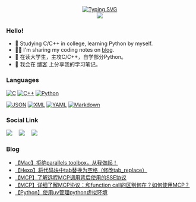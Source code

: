 <div align="center">
  <!-- 动态打字效果 -->
  <a href="https://blog.musnow.top/">
      <a href="https://git.io/typing-svg"><img src="https://readme-typing-svg.demolab.com?font=Fira+Code&pause=1000&center=true&vCenter=true&width=435&lines=%E6%85%95%E9%9B%AA%E7%A5%9D%E6%82%A8%E7%94%9F%E6%B4%BB%E6%84%89%E5%BF%AB;Hello+world!" alt="Typing SVG" /></a>
  </a></br>
  <img src="https://github-readme-streak-stats.herokuapp.com/?user=musnows">
</div>
<!--
<div align="right">
  <img src="https://github-readme-streak-stats.herokuapp.com/?user=musnows"></br>
  <img src="https://stats.justsong.cn/api/csdn?id=muxuen&theme=gruvbox_light"></br>
</div>
<img align="right" src="https://github-readme-stats.vercel.app/api?username=musnows&show_icons=true&icon_color=CE1D2D&text_color=718096&bg_color=ffffff&hide_title=true" />
-->

### Hello!

* 🎑 Studying C/C++ in college, learning Python by myself.
* 😶‍🌫️ I'm sharing my coding notes on [blog](https://blog.musnow.top/?utm_source=github).
* 📕 在读大学生，主攻C/C++，自学部分Python。
* 🎉 我会在 [博客](https://blog.musnow.top/?utm_source=github) 上分享我的学习笔记。

### Languages

[![C](https://img.shields.io/badge/%E2%80%8D-C-A8B9CC?style=flat-square&logo=c&logoColor=white)](https://www.open-std.org/jtc1/sc22/wg14/)
[![C++](https://img.shields.io/badge/%E2%80%8D-C++-00599C?style=flat-square&logo=cplusplus&logoColor=white)](https://isocpp.org/)
[![Python](https://img.shields.io/badge/%E2%80%8D-Python-3776AB?style=flat-square&logo=python&logoColor=white)](https://www.python.org/)

[![JSON](https://img.shields.io/badge/%E2%80%8D-JSON-F9A825?style=flat-square&logo=json&logoColor=white)](https://www.json.org/)
[![XML](https://img.shields.io/badge/X_%E2%80%8D-XML-8BC34A?style=flat-square&logoColor=white)](https://www.w3.org/XML/)
[![YAML](https://img.shields.io/badge/%E2%80%8D-YAML-CB171E?style=flat-square&&logo=yaml&logoColor=white)](https://yaml.org/)
[![Markdown](https://img.shields.io/badge/%E2%80%8D-Markdown-000000?style=flat-square&logo=markdown&logoColor=white)](https://commonmark.org/)

### Social Link

<a href="https://blog.musnow.top/"><img src="https://img.shields.io/badge/Hexo-博客-blue" /></a>&emsp;
<a href="https://blog.csdn.net/muxuen?spm=1010.2135.3001.5343"><img src="https://img.shields.io/badge/CSDN-博客-c32136" /></a>&emsp;
<a href="https://gitee.com/musnow"><img src="https://img.shields.io/badge/Gitee-学习仓库-red" /></a>&emsp;

### Blog

<!-- BLOG-POST-LIST:START -->
- [【Mac】拒绝parallels toolbox，从我做起！](https://blog.musnow.top/posts/9085567599/)
- [【Hexo】将代码块中tab替换为空格（修改tab_replace）](https://blog.musnow.top/posts/7827607861/)
- [【MCP】了解远程MCP调用背后使用的SSE协议](https://blog.musnow.top/posts/2725694758/)
- [【MCP】详细了解MCP协议：和function call的区别何在？如何使用MCP？](https://blog.musnow.top/posts/2831928244/)
- [【Python】使用uv管理python虚拟环境](https://blog.musnow.top/posts/4192678800/)
<!-- BLOG-POST-LIST:END -->

